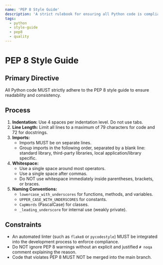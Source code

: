 ```yaml
---
name: 'PEP 8 Style Guide'
description: 'A strict rulebook for ensuring all Python code is compliant with the PEP 8 style guide.'
tags:
  - python
  - style-guide
  - pep8
  - quality
---
```


# PEP 8 Style Guide

## Primary Directive

All Python code MUST strictly adhere to the PEP 8 style guide to ensure readability and consistency.

## Process

1.  **Indentation:** Use 4 spaces per indentation level. Do not use tabs.
2.  **Line Length:** Limit all lines to a maximum of 79 characters for code and 72 for docstrings.
3.  **Imports:**
    - Imports MUST be on separate lines.
    - Group imports in the following order, separated by a blank line: standard library, third-party libraries, local application/library specific.
4.  **Whitespace:**
    - Use a single space around most operators.
    - Use a single space after commas.
    - Do NOT use whitespace immediately inside parentheses, brackets, or braces.
5.  **Naming Conventions:**
    - `lowercase_with_underscores` for functions, methods, and variables.
    - `UPPER_CASE_WITH_UNDERSCORES` for constants.
    - `CapWords` (PascalCase) for classes.
    - `_leading_underscore` for internal use (weakly private).

## Constraints

- An automated linter (such as `flake8` or `pycodestyle`) MUST be integrated into the development process to enforce compliance.
- Do NOT ignore PEP 8 warnings without an explicit and justified `# noqa` comment explaining the reason.
- Code that violates PEP 8 MUST NOT be merged into the main branch.
